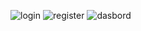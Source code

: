 ![login](https://user-images.githubusercontent.com/57498198/83954932-c4875700-a877-11ea-8353-eb402529b6d5.jpg)
![register](https://user-images.githubusercontent.com/57498198/83955010-948c8380-a878-11ea-93b2-3c567c31edbd.jpg)
![dasbord](https://user-images.githubusercontent.com/57498198/83955176-44aebc00-a87a-11ea-88e2-517448769acc.png)
